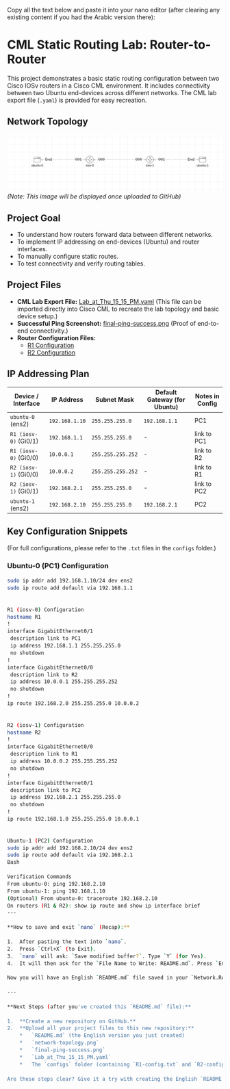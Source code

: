 Copy all the text below and paste it into your nano editor (after clearing any existing content if you had the Arabic version there):
# CML Static Routing Lab: Router-to-Router

This project demonstrates a basic static routing configuration between two Cisco IOSv routers in a Cisco CML environment. It includes connectivity between two Ubuntu end-devices across different networks. The CML lab export file (`.yaml`) is provided for easy recreation.

## Network Topology
![Network Topology](network-topology.png)
*(Note: This image will be displayed once uploaded to GitHub)*

## Project Goal
- To understand how routers forward data between different networks.
- To implement IP addressing on end-devices (Ubuntu) and router interfaces.
- To manually configure static routes.
- To test connectivity and verify routing tables.

## Project Files
- **CML Lab Export File:** [Lab_at_Thu_15_15_PM.yaml](Lab_at_Thu_15_15_PM.yaml)
  (This file can be imported directly into Cisco CML to recreate the lab topology and basic device setup.)
- **Successful Ping Screenshot:** [final-ping-success.png](final-ping-success.png)
  (Proof of end-to-end connectivity.)
- **Router Configuration Files:**
  - [R1 Configuration](configs/R1-config.txt)
  - [R2 Configuration](configs/R2-config.txt)

## IP Addressing Plan

| Device / Interface      | IP Address          | Subnet Mask       | Default Gateway (for Ubuntu) | Notes in Config    |
|-------------------------|---------------------|-------------------|------------------------------|--------------------|
| `ubuntu-0` (ens2)       | `192.168.1.10`      | `255.255.255.0`   | `192.168.1.1`                | PC1                |
| `R1 (iosv-0)` (Gi0/1)   | `192.168.1.1`       | `255.255.255.0`   | -                            | link to PC1        |
| `R1 (iosv-0)` (Gi0/0)   | `10.0.0.1`          | `255.255.255.252` | -                            | link to R2         |
| `R2 (iosv-1)` (Gi0/0)   | `10.0.0.2`          | `255.255.255.252` | -                            | link to R1         |
| `R2 (iosv-1)` (Gi0/1)   | `192.168.2.1`       | `255.255.255.0`   | -                            | link to PC2        |
| `ubuntu-1` (ens2)       | `192.168.2.10`      | `255.255.255.0`   | `192.168.2.1`                | PC2                |

## Key Configuration Snippets
(For full configurations, please refer to the `.txt` files in the `configs` folder.)

### Ubuntu-0 (PC1) Configuration
```bash
sudo ip addr add 192.168.1.10/24 dev ens2
sudo ip route add default via 192.168.1.1


R1 (iosv-0) Configuration
hostname R1
!
interface GigabitEthernet0/1
 description link to PC1
 ip address 192.168.1.1 255.255.255.0
 no shutdown
!
interface GigabitEthernet0/0
 description link to R2
 ip address 10.0.0.1 255.255.255.252
 no shutdown
!
ip route 192.168.2.0 255.255.255.0 10.0.0.2


R2 (iosv-1) Configuration
hostname R2
!
interface GigabitEthernet0/0
 description link to R1
 ip address 10.0.0.2 255.255.255.252
 no shutdown
!
interface GigabitEthernet0/1
 description link to PC2
 ip address 192.168.2.1 255.255.255.0
 no shutdown
!
ip route 192.168.1.0 255.255.255.0 10.0.0.1


Ubuntu-1 (PC2) Configuration
sudo ip addr add 192.168.2.10/24 dev ens2
sudo ip route add default via 192.168.2.1
Bash

Verification Commands
From ubuntu-0: ping 192.168.2.10
From ubuntu-1: ping 192.168.1.10
(Optional) From ubuntu-0: traceroute 192.168.2.10
On routers (R1 & R2): show ip route and show ip interface brief
---

**How to save and exit `nano` (Recap):**

1.  After pasting the text into `nano`.
2.  Press `Ctrl+X` (to Exit).
3.  `nano` will ask: `Save modified buffer?`. Type `Y` (for Yes).
4.  It will then ask for the `File Name to Write: README.md`. Press `Enter` to confirm.

Now you will have an English `README.md` file saved in your `Network.Router to Router` folder on your Desktop.

---

**Next Steps (after you've created this `README.md` file):**

1.  **Create a new repository on GitHub.**
2.  **Upload all your project files to this new repository:**
    *   `README.md` (the English version you just created)
    *   `network-topology.png`
    *   `final-ping-success.png`
    *   `Lab_at_Thu_15_15_PM.yaml`
    *   The `configs` folder (containing `R1-config.txt` and `R2-config.txt`)

Are these steps clear? Give it a try with creating the English `README.md` using `nano`. Let me know if you encounter any issues!



